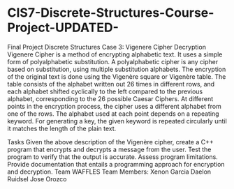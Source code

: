 # CIS7-Discrete-Structures-Course-Project-UPDATED-
Final Project Discrete Structures 
Case 3: Vigenere Cipher Decryption
Vigenere Cipher is a method of encrypting alphabetic text. It uses a simple form of polyalphabetic substitution. A polyalphabetic cipher is any cipher based on substitution, using multiple substitution alphabets. The encryption of the original text is done using the Vigenère square or Vigenère table. The table consists of the alphabet written out 26 times in different rows, and each alphabet shifted cyclically to the left compared to the previous alphabet, corresponding to the 26 possible Caesar Ciphers.
At different points in the encryption process, the cipher uses a different alphabet from one of the rows.
The alphabet used at each point depends on a repeating keyword.
For generating a key, the given keyword is repeated circularly until it matches the length of the plain text.

Tasks
Given the above description of the Vigenère cipher, create a C++ program that encrypts and decrypts a message from the user.
Test the program to verify that the output is accurate. Assess program limitations.
Provide documentation that entails a programming approach for encryption and decryption.
Team WAFFLES
Team Members:
Xenon Garcia
Daelon Ruidsel
Jose Orozco
